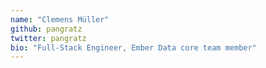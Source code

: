 ```yaml
---
name: "Clemens Müller"
github: pangratz
twitter: pangratz
bio: "Full-Stack Engineer, Ember Data core team member"
---
```

